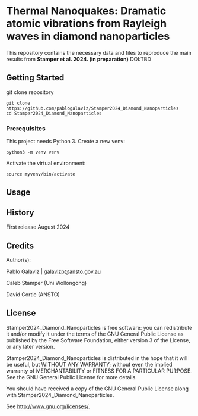 # Thermal Nanoquakes: Dramatic atomic vibrations from Rayleigh waves in diamond nanoparticles

This repository contains the necessary data and files to reproduce the main results from **Stamper et al. 2024. (in preparation)** DOI:TBD

## Getting Started

git clone repository 
```shell
git clone https://github.com/pablogalaviz/Stamper2024_Diamond_Nanoparticles
cd Stamper2024_Diamond_Nanoparticles
```

### Prerequisites

This project needs Python 3. Create a new venv:
```shell
python3 -m venv venv
```
Activate the virtual environment:
```shell
source myvenv/bin/activate
```


## Usage


## History

First release August 2024

## Credits

Author(s): 

Pablo Galaviz | galavizp@ansto.gov.au

Caleb Stamper (Uni Wollongong)

David Cortie (ANSTO)

## License

Stamper2024_Diamond_Nanoparticles is free software: you can redistribute it and/or modify
it under the terms of the GNU General Public License as published by
the Free Software Foundation, either version 3 of the License, or
any later version.

Stamper2024_Diamond_Nanoparticles is distributed in the hope that it will be useful,
but WITHOUT ANY WARRANTY; without even the implied warranty of
MERCHANTABILITY or FITNESS FOR A PARTICULAR PURPOSE.  See the
GNU General Public License for more details.

You should have received a copy of the GNU General Public License
along with Stamper2024_Diamond_Nanoparticles.  

See <http://www.gnu.org/licenses/>.
